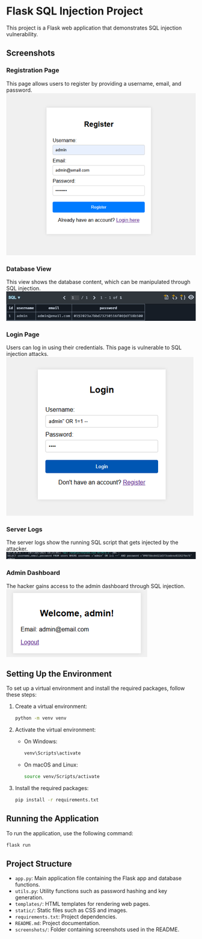 # Flask SQL Injection Project

This project is a Flask web application that demonstrates SQL injection vulnerability.

## Screenshots

### Registration Page
This page allows users to register by providing a username, email, and password.
![register](screenshots/register.png)

### Database View
This view shows the database content, which can be manipulated through SQL injection.
![db](screenshots/db.png)

### Login Page
Users can log in using their credentials. This page is vulnerable to SQL injection attacks.
![login](screenshots/login.png)

### Server Logs
The server logs show the running SQL script that gets injected by the attacker.
![logs](screenshots/logs.png)

### Admin Dashboard
The hacker gains access to the admin dashboard through SQL injection.
![welcome](screenshots/welcome.png)

## Setting Up the Environment

To set up a virtual environment and install the required packages, follow these steps:

1. Create a virtual environment:
    ```sh
    python -m venv venv
    ```

2. Activate the virtual environment:

    - On Windows:
        ```sh
        venv\Scripts\activate
        ```
    - On macOS and Linux:
        ```sh
        source venv/Scripts/activate
        ```

3. Install the required packages:
    ```sh
    pip install -r requirements.txt
    ```

## Running the Application
To run the application, use the following command:

```sh
flask run
```

## Project Structure

- `app.py`: Main application file containing the Flask app and database functions.
- `utils.py`: Utility functions such as password hashing and key generation.
- `templates/`: HTML templates for rendering web pages.
- `static/`: Static files such as CSS and images.
- `requirements.txt`: Project dependencies.
- `README.md`: Project documentation.
- `screenshots/`: Folder containing screenshots used in the README.